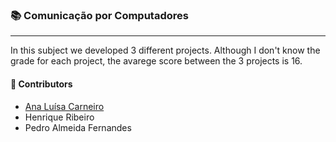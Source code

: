 ### :books: Comunicação por Computadores
***

In this subject we developed 3 different projects. Although I don't know the grade for each project, the avarege score between the 3 projects is 16. 

#### :handshake: Contributors 
- [Ana Luísa Carneiro](https://github.com/Analucar)
- Henrique Ribeiro
- Pedro Almeida Fernandes
